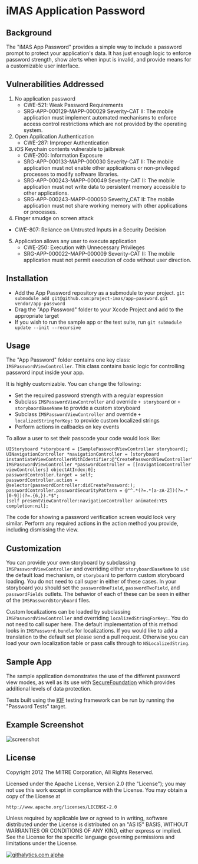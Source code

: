# iMAS Application Password

## Background

The "iMAS App Password" provides a simple way to include a password prompt to protect your application's data. It has just enough logic to enforce password strength, show alerts when input is invalid, and provide means for a customizable user interface.

## Vulnerabilities Addressed
1. No application password
   - CWE-521: Weak Password Requirements
   - SRG-APP-000129-MAPP-000029 Severity-CAT II: The mobile application must implement automated mechanisms to enforce access control restrictions which are not provided by the operating system.
2. Open Application Authentication
   - CWE-287: Improper Authentication
3. iOS Keychain contents vulnerable to jailbreak
   - CWE-200: Information Exposure
   - SRG-APP-000133-MAPP-000030 Severity-CAT II: The mobile application must not enable other applications or non-privileged processes to modify software libraries.
   - SRG-APP-000243-MAPP-000049 Severity-CAT II: The mobile application must not write data to persistent memory accessible to other applications.
   - SRG-APP-000243-MAPP-000050 Severity_CAT II: The mobile application must not share working memory with other applications or processes.
4. Finger smudge on screen attack
  - CWE-807: Reliance on Untrusted Inputs in a Security Decision
5. Application allows any user to execute application
   - CWE-250: Execution with Unnecessary Privileges
   - SRG-APP-000022-MAPP-000009 Severity-CAT II: The mobile application must not permit execution of code without user direction.

## Installation

- Add the App Password repository as a submodule to your project. `git submodule add git@github.com:project-imas/app-password.git vendor/app-password`
- Drag the "App Password" folder to your Xcode Project and add to the appropriate target
- If you wish to run the sample app or the test suite, run `git submodule update --init --recursive`

## Usage

The "App Password" folder contains one key class: `IMSPasswordViewController`. This class contains basic logic for controlling password input inside your app.

It is highly customizable. You can change the following:

- Set the required password strength with a regular expression
- Subclass `IMSPasswordViewController` and override `+ storyboard` or `+ storybaordBaseName` to provide a custom storyboard
- Subclass `IMSPasswordViewController` and override `+ localizedStringForKey:` to provide custom localized strings
- Perform actions in callbacks on key events

To allow a user to set their passcode your code would look like:

```objc
UIStoryboard *storyboard = [SamplePasswordViewController storyboard];
UINavigationController *navigationController = [storyboard instantiateViewControllerWithIdentifier:@"CreatePasswordViewController"];
IMSPasswordViewController *passwordController = [[navigationController viewControllers] objectAtIndex:0];
passwordController.target = self;
passwordController.action = @selector(passwordController:didCreatePassword:);
passwordController.passwordSecurityPattern = @"^.*(?=.*[a-zA-Z])(?=.*[0-9])(?=.{6,}).*$";
[self presentViewController:navigationController animated:YES completion:nil];
```

The code for showing a password verification screen would look very similar. Perform any required actions in the action method you provide, including dismissing the view.

## Customization

You can provide your own storyboard by subclassing `IMSPasswordViewController` and overriding either `storyboardBaseName` to use the default load mechanism, or `storyboard` to perform custom storyboard loading. You do not need to call super in either of these cases. In your storyboard you should set the `passwordOneField`, `passwordTwoField`, and `passwordFields` outlets. The behavior of each of these can be seen in either of the `IMSPasswordStoryboard` files.

Custom localizations can be loaded by subclassing `IMSPasswordViewController` and overriding `localizedStringForKey:`. You do not need to call super here. The default implementation of this method looks in `IMSPassword.bundle` for localizations. If you would like to add a translation to the default set please send a pull request. Otherwise you can load your own localization table or pass calls through to `NSLocalizedString`.

## Sample App

The sample application demonstrates the use of the different password view modes, as well as its use with [SecureFoundation](https://github.com/project-imas/securefoundation) which provides additional levels of data protection.

Tests built using the [KIF](https://github.com/square/KIF) testing framework can be run by running the "Password Tests" target.

## Example Screenshot 

![screenshot](https://github.com/project-imas/app-password/raw/master/passcode.png)


## License

Copyright 2012 The MITRE Corporation, All Rights Reserved.

Licensed under the Apache License, Version 2.0 (the "License");
you may not use this work except in compliance with the License.
You may obtain a copy of the License at

    http://www.apache.org/licenses/LICENSE-2.0

Unless required by applicable law or agreed to in writing, software
distributed under the License is distributed on an "AS IS" BASIS,
WITHOUT WARRANTIES OR CONDITIONS OF ANY KIND, either express or implied.
See the License for the specific language governing permissions and
limitations under the License.


[![githalytics.com alpha](https://cruel-carlota.pagodabox.com/1872ba534d9159e437208c392bade83f "githalytics.com")](http://githalytics.com/project-imas/app-password)


